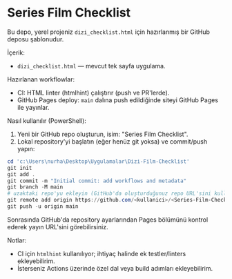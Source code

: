# Series Film Checklist

Bu depo, yerel projeniz `dizi_checklist.html` için hazırlanmış bir GitHub deposu şablonudur.

İçerik:
- `dizi_checklist.html` — mevcut tek sayfa uygulama.

Hazırlanan workflowlar:
- CI: HTML linter (htmlhint) çalıştırır (push ve PR'lerde).
- GitHub Pages deploy: `main` dalına push edildiğinde siteyi GitHub Pages ile yayınlar.

Nasıl kullanılır (PowerShell):
1) Yeni bir GitHub repo oluşturun, isim: "Series Film Checklist".
2) Lokal repository'yi başlatın (eğer henüz git yoksa) ve commit/push yapın:

```powershell
cd 'c:\Users\nurha\Desktop\Uygulamalar\Dizi-Film-Checklist'
git init
git add .
git commit -m "Initial commit: add workflows and metadata"
git branch -M main
# uzaktaki repo'yu ekleyin (GitHub'da oluşturduğunuz repo URL'sini kullanın)
git remote add origin https://github.com/<kullanici>/<Series-Film-Checklist>.git
git push -u origin main
```

Sonrasında GitHub'da repository ayarlarından Pages bölümünü kontrol ederek yayın URL'sini görebilirsiniz.

Notlar:
- CI için `htmlhint` kullanılıyor; ihtiyaç halinde ek testler/linters ekleyebilirim.
- İsterseniz Actions üzerinde özel dal veya build adımları ekleyebilirim.
